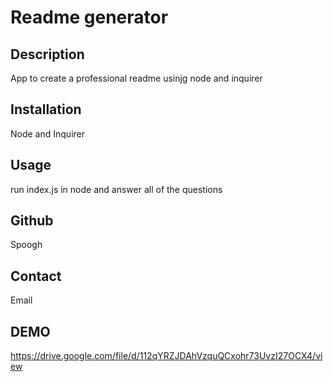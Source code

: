 # Readme generator


  ## Description
  App to create a professional readme usinjg node and inquirer

  ## Installation
  Node and Inquirer

  ## Usage 
  run index.js in node and answer all of the questions
  
  ## Github
  Spoogh

  ## Contact
  Email

  ## DEMO
  https://drive.google.com/file/d/112qYRZJDAhVzquQCxohr73UvzI27OCX4/view 